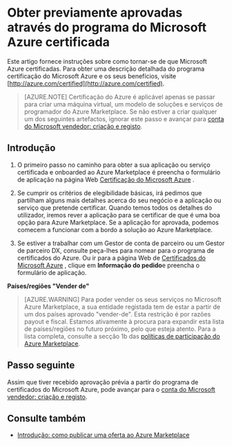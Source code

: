<properties
   pageTitle="Obter previamente aprovadas através do programa de certificados do Microsoft Azure | Microsoft Azure"
   description="Saiba mais sobre o programa de parceiros certificados do Microsoft Azure e como aceder à vender a sua imagem de máquina virtual, modelo de solução, serviço de programador ou serviço de dados no Azure Marketplace"
   services="marketplace-publishing"
   documentationCenter="na"
   authors="HannibalSII"
   manager="hascipio"
   editor=""
   tags=""/>

<tags
   ms.service="marketplace"
   ms.devlang="na"
   ms.topic="article"
   ms.tgt_pltfrm="na"
   ms.workload="na"
   ms.date="07/21/2016"
   ms.author="anishk;hascipio"/>

# <a name="get-pre-approved-via-the-microsoft-azure-certified-program"></a>Obter previamente aprovadas através do programa do Microsoft Azure certificada

Este artigo fornece instruções sobre como tornar-se de que Microsoft Azure certificadas. Para obter uma descrição detalhada do programa certificação do Microsoft Azure e os seus benefícios, visite [http://azure.com/certified](http://azure.com/certified).

> [AZURE.NOTE] Certificação do Azure é aplicável apenas se passar para criar uma máquina virtual, um modelo de soluções e serviços de programador do Azure Marketplace. Se não estiver a criar qualquer um dos seguintes artefactos, ignorar este passo e avançar para [conta do Microsoft vendedor: criação e registo](marketplace-publishing-accounts-creation-registration.md).

## <a name="getting-started"></a>Introdução
1. O primeiro passo no caminho para obter a sua aplicação ou serviço certificada e onboarded ao Azure Marketplace é preencha o formulário de aplicação na página Web [Certificação do Microsoft Azure](https://azure.microsoft.com/marketplace/partner-program/) .

2. Se cumprir os critérios de elegibilidade básicas, irá pedimos que partilham alguns mais detalhes acerca do seu negócio e a aplicação ou serviço que pretende certificar. Quando temos todos os detalhes do utilizador, iremos rever a aplicação para se certificar de que é uma boa opção para Azure Marketplace. Se a aplicação for aprovada, podemos comecem a funcionar com a bordo a solução ao Azure Marketplace.

3. Se estiver a trabalhar com um Gestor de conta de parceiro ou um Gestor de parceiro DX, consulte peça-lhes para nomear para o programa de certificados do Azure. Ou ir para a página Web de [Certificados do Microsoft Azure](http://azure.com/certified) , clique em **Informação do pedido**e preencha o formulário de aplicação.

**Países/regiões "Vender de"**

> [AZURE.WARNING] Para poder vender os seus serviços no Microsoft Azure Marketplace, a sua entidade registada tem de estar a partir de um dos países aprovado "vender-de". Esta restrição é por razões payout e fiscal. Estamos ativamente à procura para expandir esta lista de países/regiões no futuro próximo, pelo que esteja atento. Para a lista completa, consulte a secção 1b das [políticas de participação do Azure Marketplace](http://go.microsoft.com/fwlink/?LinkID=526833).

## <a name="next-step"></a>Passo seguinte
Assim que tiver recebido aprovação prévia a partir do programa de certificados do Microsoft Azure, pode avançar para o [conta do Microsoft vendedor: criação e registo](marketplace-publishing-accounts-creation-registration.md).

## <a name="see-also"></a>Consulte também
- [Introdução: como publicar uma oferta ao Azure Marketplace](marketplace-publishing-getting-started.md)
